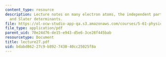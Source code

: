 ```yaml
---
content_type: resource
description: Lecture notes on many electron atoms, the independent particle model,
  and Slater determinants.
file: https://ol-ocw-studio-app-qa.s3.amazonaws.com/courses/5-61-physical-chemistry-fall-2007/bdabd86227c9b892743040cc25025f8a_lecture27.pdf
file_type: application/pdf
parent_uid: 70e24d76-de15-e943-d5e6-3ce28f445bab
resourcetype: Document
title: lecture27.pdf
uid: bdabd862-27c9-b892-7430-40cc25025f8a
---
```

